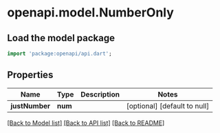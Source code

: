 # openapi.model.NumberOnly

## Load the model package
```dart
import 'package:openapi/api.dart';
```

## Properties
Name | Type | Description | Notes
------------ | ------------- | ------------- | -------------
**justNumber** | **num** |  | [optional] [default to null]

[[Back to Model list]](../README.md#documentation-for-models) [[Back to API list]](../README.md#documentation-for-api-endpoints) [[Back to README]](../README.md)


